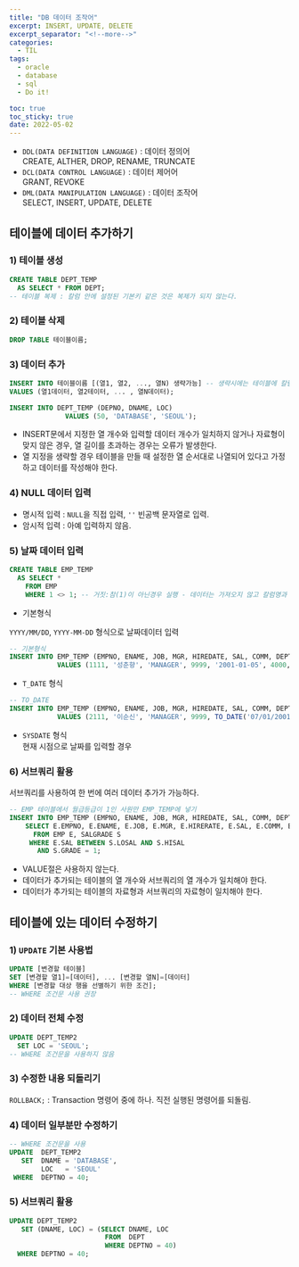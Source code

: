 ```yaml
---
title: "DB 데이터 조작어"
excerpt: INSERT, UPDATE, DELETE
excerpt_separator: "<!--more-->"
categories:
  - TIL
tags:
  - oracle
  - database
  - sql
  - Do it!

toc: true
toc_sticky: true
date: 2022-05-02
---
```


- `DDL(DATA DEFINITION LANGUAGE)` : 데이터 정의어  
CREATE, ALTHER, DROP, RENAME, TRUNCATE
- `DCL(DATA CONTROL LANGUAGE)` : 데이터 제어어  
GRANT, REVOKE
- `DML(DATA MANIPULATION LANGUAGE)` : 데이터 조작어  
SELECT, INSERT, UPDATE, DELETE

## 테이블에 데이터 추가하기

### 1) 테이블 생성

```sql
CREATE TABLE DEPT_TEMP
  AS SELECT * FROM DEPT;
-- 테이블 복제 : 칼럼 안에 설정된 기본키 같은 것은 복제가 되지 않는다.
```

### 2) 테이블 삭제

```sql
DROP TABLE 테이블이름;
```

### 3) 데이터 추가

```sql
INSERT INTO 테이블이름 [(열1, 열2, ..., 열N) 생략가능] -- 생략시에는 테이블에 칼럼 순서를 지켜야 한다.
VALUES (열1데이터, 열2테이터, ... , 열N데이터);

INSERT INTO DEPT_TEMP (DEPNO, DNAME, LOC)
              VALUES (50, 'DATABASE', 'SEOUL');
```

- INSERT문에서 지정한 열 개수와 입력할 데이터 개수가 일치하지 않거나 자료형이 맞지 않은 경우, 열 길이를 초과하는 경우는 오류가 발생한다.
- 열 지정을 생략할 경우 테이블을 만들 때 설정한 열 순서대로 나열되어 있다고 가정하고 데이터를 작성해야 한다.

### 4) NULL 데이터 입력

- 명시적 입력 : `NULL`을 직접 입력, `''` 빈공백 문자열로 입력.
- 암시적 입력 : 아예 입력하지 않음.

### 5) 날짜 데이터 입력

```sql
CREATE TABLE EMP_TEMP
  AS SELECT *
    FROM EMP
    WHERE 1 <> 1; -- 거짓:참(1)이 아닌경우 실행 - 데이터는 가져오지 않고 칼럼명과 칼럼 형식만 가져온다.
```

- 기본형식

`YYYY/MM/DD`, `YYYY-MM-DD` 형식으로 날짜데이터 입력

```sql
-- 기본형식
INSERT INTO EMP_TEMP (EMPNO, ENAME, JOB, MGR, HIREDATE, SAL, COMM, DEPTNO)
            VALUES (1111, '성춘향', 'MANAGER', 9999, '2001-01-05', 4000, NULL, 20);
```

- `T_DATE` 형식

```sql
-- TO_DATE
INSERT INTO EMP_TEMP (EMPNO, ENAME, JOB, MGR, HIREDATE, SAL, COMM, DEPTNO)
            VALUES (2111, '이순신', 'MANAGER', 9999, TO_DATE('07/01/2001', 'DD/MM/YYYY'), 4000, NULL, 20);
```

- `SYSDATE` 형식  
현재 시점으로 날짜를 입력할 경우

### 6) 서브쿼리 활용

서브쿼리를 사용하여 한 번에 여러 데이터 추가가 가능하다.

```sql
-- EMP 테이블에서 월급등급이 1인 사원만 EMP_TEMP에 넣기
INSERT INTO EMP_TEMP (EMPNO, ENAME, JOB, MGR, HIREDATE, SAL, COMM, DEPTNO)
    SELECT E.EMPNO, E.ENAME, E.JOB, E.MGR, E.HIRERATE, E.SAL, E.COMM, E.DEPTNO
      FROM EMP E, SALGRADE S
     WHERE E.SAL BETWEEN S.LOSAL AND S.HISAL
       AND S.GRADE = 1;
```

- VALUE절은 사용하지 않는다.
- 데이터가 추가되는 테이블의 열 개수와 서브쿼리의 열 개수가 일치해야 한다.
- 데이터가 추가되는 테이블의 자료형과 서브쿼리의 자료형이 일치해야 한다.

## 테이블에 있는 데이터 수정하기

### 1) `UPDATE` 기본 사용법

```sql
UPDATE [변경할 테이블]
SET [변경할 열1]=[데이터], ... [변경할 열N]=[데이터]
WHERE [변경할 대상 행을 선별하기 위한 조건];
-- WHERE 조건문 사용 권장
```

### 2) 데이터 전체 수정

```sql
UPDATE DEPT_TEMP2
  SET LOC = 'SEOUL';
-- WHERE 조건문을 사용하지 않음
```

### 3) 수정한 내용 되돌리기

`ROLLBACK;` : Transaction 명령어 중에 하나. 직전 실행된 명령어를 되돌림.

### 4) 데이터 일부분만 수정하기

```sql
-- WHERE 조건문을 사용
UPDATE  DEPT_TEMP2
   SET  DNAME = 'DATABASE',
        LOC   = 'SEOUL'
 WHERE  DEPTNO = 40;
```

### 5) 서브쿼리 활용

```sql
UPDATE DEPT_TEMP2
   SET (DNAME, LOC) = (SELECT DNAME, LOC
                        FROM  DEPT
                        WHERE DEPTNO = 40)
  WHERE DEPTNO = 40;
```
